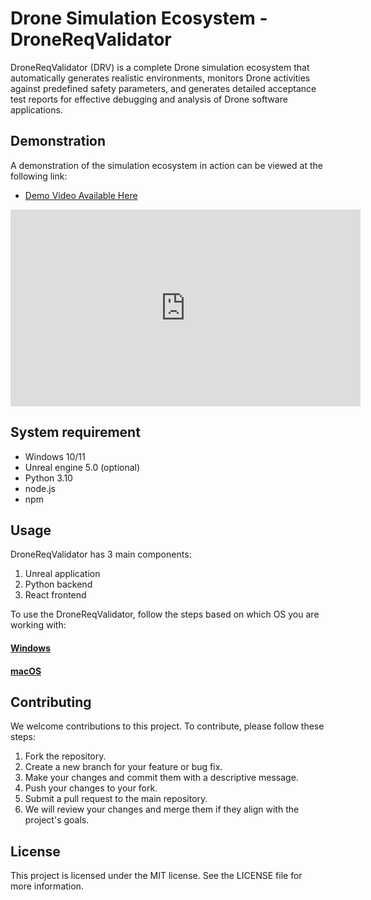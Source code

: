# Drone Simulation Ecosystem - DroneReqValidator

DroneReqValidator (DRV) is a complete Drone simulation ecosystem that automatically generates realistic environments, monitors Drone activities against predefined safety parameters, and generates detailed acceptance test reports for effective debugging and analysis of Drone software applications. 

## Demonstration

A demonstration of the simulation ecosystem in action can be viewed at the following link:

- [Demo Video Available Here](https://www.youtube.com/watch?v=Fd9ft55gbO8)


<iframe width="560" height="315" src="https://www.youtube.com/embed/Fd9ft55gbO8" frameborder="0" allow="accelerometer; autoplay; encrypted-media; gyroscope; picture-in-picture" allowfullscreen></iframe>


## System requirement
- Windows 10/11
- Unreal engine 5.0 (optional)
- Python 3.10
- node.js
- npm


## Usage

DroneReqValidator has 3 main components:
1. Unreal application
2. Python backend
3. React frontend

To use the DroneReqValidator, follow the steps based on which OS you are working with:
#### [Windows](docs/windowsinstallation.md)
#### [macOS](docs/macinstallation.md)

## Contributing

We welcome contributions to this project. To contribute, please follow these steps:

1. Fork the repository.
2. Create a new branch for your feature or bug fix.
3. Make your changes and commit them with a descriptive message.
4. Push your changes to your fork.
5. Submit a pull request to the main repository.
6. We will review your changes and merge them if they align with the project's goals.

## License
This project is licensed under the MIT  license. See the LICENSE file for more information.
